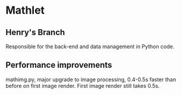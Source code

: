 # Mathlet
## Henry's Branch
Responsible for the back-end and data management in Python code.

## Performance improvements
mathimg.py, major upgrade to image processing, 0.4-0.5s faster than before on first image render. First image render still takes 0.5s.